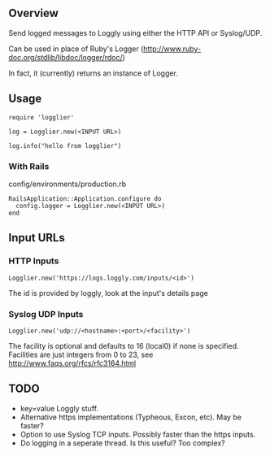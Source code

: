 Overview
--------

Send logged messages to Loggly using either the HTTP API or Syslog/UDP.

Can be used in place of Ruby's Logger (<http://www.ruby-doc.org/stdlib/libdoc/logger/rdoc/>)

In fact, it (currently) returns an instance of Logger.

Usage
-----

    require 'logglier'

    log = Logglier.new(<INPUT URL>)

    log.info("hello from logglier")


### With Rails

config/environments/production.rb

    RailsApplication::Application.configure do
      config.logger = Logglier.new(<INPUT URL>)
    end


Input URLs
-------

### HTTP Inputs
    Logglier.new('https://logs.loggly.com/inputs/<id>')

The id is provided by loggly, look at the input's details page

### Syslog UDP Inputs

    Logglier.new('udp://<hostname>:<port>/<facility>')

The facility is optional and defaults to 16 (local0) if none is
specified. Facilities are just integers from 0 to 23, see <http://www.faqs.org/rfcs/rfc3164.html>


TODO
-----

* key=value Loggly stuff.
* Alternative https implementations (Typheous, Excon, etc). May be
  faster?
* Option to use Syslog TCP inputs. Possibly faster than the https inputs.
* Do logging in a seperate thread. Is this useful? Too complex?
